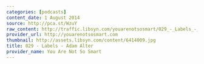 ```yaml
---
categories: [podcasts]
content_date: 1 August 2014
source: http://pca.st/WzuY
raw_content: http://traffic.libsyn.com/youarenotsosmart/029_-_Labels_-_Adam_Alter_1.mp3
provider_url: http://youarenotsosmart.com
thumbnail: http://assets.libsyn.com/content/6414009.jpg
title: 029 - Labels - Adam Alter
provider_name: You Are Not So Smart
---
```

